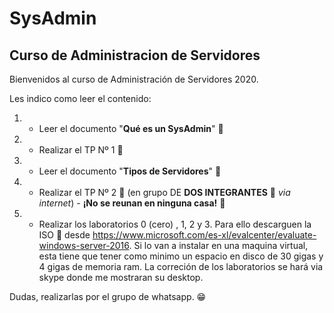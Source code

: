 # SysAdmin
## Curso de Administracion de Servidores

Bienvenidos al curso de Administración de Servidores 2020.

Les indico como leer el contenido:

1. - Leer el documento "**Qué es un SysAdmin**" 📖
2. - Realizar el TP Nº 1 📝
3. - Leer el documento "**Tipos de Servidores**" 📖
4. - Realizar el TP Nº 2 📝 (en grupo DE **DOS INTEGRANTES** 👀 _via internet_) - **¡No se reunan en ninguna casa!** 🚷
5. - Realizar los laboratorios 0 (cero) , 1, 2 y 3. Para ello descarguen la ISO 💽 desde https://www.microsoft.com/es-xl/evalcenter/evaluate-windows-server-2016. Si lo van a instalar en una maquina virtual, esta tiene que tener como minimo un espacio en disco de 30 gigas y 4 gigas de memoria ram. La correción de los laboratorios se hará via skype donde me mostraran su desktop.

Dudas, realizarlas por el grupo de whatsapp. 😁
